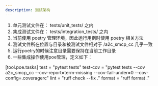 ```yaml
---
description: 测试架构
---
```


1. 单元测试文件在： tests/unit_tests/ 之内
2. 集成测试文件在： tests/integration_tests/ 之内
3. 当前使用 poetry 管理环境，因此运行用例时使用 poetry 相关方法
4. 测试文件所在位置与目录和被测试文件相对于 /a2c_smcp_cc 几乎一致
5. 运行poetry的时候注意目录需要保持在当前工作目录
6. 一些集成操作使用poe管理，定义如下：

[tool.poe.tasks]
test = "pytest tests"
test-cov = "pytest tests --cov a2c_smcp_cc --cov-report=term-missing --cov-fail-under=0 --cov-config=.coveragerc"
lint = "ruff check --fix ."
format = "ruff format ."